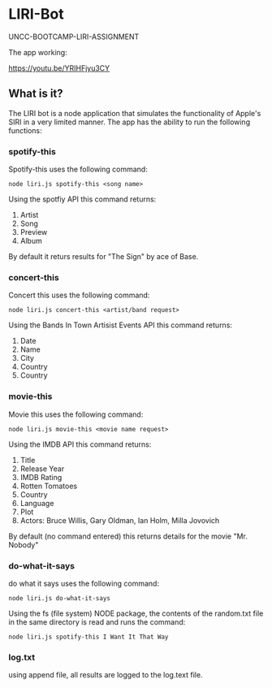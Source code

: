 # LIRI-Bot
UNCC-BOOTCAMP-LIRI-ASSIGNMENT

The app working:

https://youtu.be/YRIHFjyu3CY

## What is it?

The LIRI bot is a node application that simulates the functionality of Apple's SIRI in a very limited manner. The app has the ability to run the following functions:

### spotify-this

Spotify-this uses the following command:

`node liri.js spotify-this <song name>`

Using the spotfiy API this command returns:

1. Artist
2. Song
3. Preview
4. Album

By default it returs results for "The Sign" by ace of Base.

### concert-this

Concert this uses the following command:

`node liri.js concert-this <artist/band request>`

Using the Bands In Town Artisist Events API this command returns:

1. Date
2. Name
3. City
4. Country
5. Country

### movie-this

Movie  this uses the following command:

`node liri.js movie-this <movie name request>`

Using the IMDB API this command returns:

1. Title
2. Release Year
3. IMDB Rating
4. Rotten Tomatoes
5. Country
6. Language
7. Plot
8. Actors: Bruce Willis, Gary Oldman, Ian Holm, Milla Jovovich

By default (no command entered) this returns details for the movie "Mr. Nobody"

### do-what-it-says

do what it says uses the following command:

`node liri.js do-what-it-says`

Using the fs (file system) NODE package, the contents of the random.txt file in the same directory is read and runs the command:

`node liri.js spotify-this I Want It That Way`

### log.txt

using append file, all results are logged to the log.text file.



